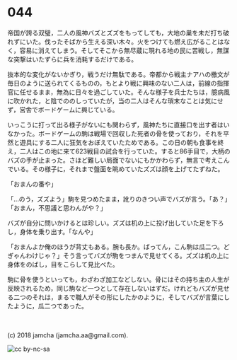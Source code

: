 

# 044

帝国が誇る双璧，二人の風神バズとズズをもってしても，大地の巣を未だ打ち破れずにいた。伐ったそばから生える深い木々。火をつけても燃え広がることはなく，容易に消えてしまう。そしてそこから無尽蔵に現れる地の民に苦戦し，無謀な突撃はいたずらに兵を消耗するだけである。  

抜本的な変化がないかぎり，戦うだけ無駄である。帝都から戦主ナアハの檄文が毎日のように送られてくるものの，もとより戦に興味のない二人は，前線の指揮官に任せるまま，無為に日々を過ごしていた。そんな様子を兵士たちは，臆病風に吹かれた，と陰でののしっていたが，当の二人はそんな瑣末なことは気にせず，営舎でボードゲームに興じている。  

いっこうに打って出る様子がないにも関わらず，風神たちに直接口を出す者はいなかった。ボードゲームの駒は戦場で回収した死者の骨を使っており，それを平然と遊具にする二人に狂気をおぼえていたためである。この日の朝も食事を終え，二人はこの地に来て623戦目の試合を行っていた。すると86手目で，大柄のバズの手が止まった。さほど難しい局面でないにもかかわらず，無言で考えこんでいる。その様子に，それまで盤面を眺めていたズズは顔を上げてたずねた。  

「おまんの番や」  

「…のう，ズズよう」駒を見つめたまま，訛りのきつい声でバズが言う。「あ？」「おまん，不思議と思わんがや？」  

バズが自分に問いかけるとは珍しい。ズズは机の上に投げ出していた足を下ろし，身体を乗り出す。「なんや」  

「おまんよか俺のほうが背丈もある。腕も長か。ばってん，こん駒は瓜二つ。どぎゃんわけじゃ？」そう言ってバズが駒をつまんで見せてくる。ズズは机の上に身体をのばし，目をこらして見比べた。  

駒に骨を使うといっても，わざわざ加工などしない。骨にはその持ち主の人生が反映されるため，同じ駒など一つとして存在しないはずだ。けれどもバズが見せる二つのそれは，まるで職人がその形にしたかのように，そしてバズが言葉にしたように，瓜二つであった。  

<br>  
<br>  
(c) 2018 jamcha (jamcha.aa@gmail.com).  

![cc by-nc-sa](https://i.creativecommons.org/l/by-nc-sa/4.0/88x31.png)  

